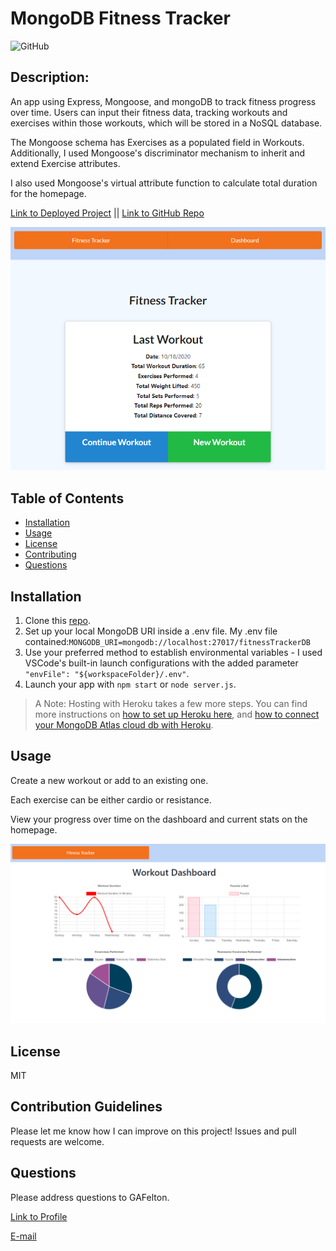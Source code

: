 # MongoDB Fitness Tracker

 ![GitHub](https://img.shields.io/github/license/GAFelton/fitness-tracker-mongodb)

  ## Description:

  An app using Express, Mongoose, and mongoDB to track fitness progress over time. Users can input their fitness data, tracking workouts and exercises within those workouts, which will be stored in a NoSQL database.

The Mongoose schema has Exercises as a populated field in Workouts. Additionally, I used Mongoose's discriminator mechanism to inherit and extend Exercise attributes.

I also used Mongoose's virtual attribute function to calculate total duration for the homepage.

  [Link to Deployed Project](https://nameless-tundra-41076.herokuapp.com/) || [Link to GitHub Repo](https://github.com/GAFelton/fitness-tracker-mongodb)

![homepage-screenshot](./assets/homepage-screenshot.png)



  ## Table of Contents

 * [Installation](#Installation)
 * [Usage](#Usage)
 * [License](#License)
 * [Contributing](#Contributing)
 * [Questions](#Questions)

  

  ## Installation

1. Clone this [repo](https://github.com/GAFelton/fitness-tracker-mongodb).
2. Set up your local MongoDB URI inside a .env file. My .env file contained:`MONGODB_URI=mongodb://localhost:27017/fitnessTrackerDB`
3. Use your preferred method to establish environmental variables - I used VSCode's built-in launch configurations with the added parameter `"envFile": "${workspaceFolder}/.env"`.
4. Launch your app with `npm start` or `node server.js`.

> A Note: Hosting with Heroku takes a few more steps. You can find more instructions on [how to set up Heroku here](https://devcenter.heroku.com/articles/preparing-a-codebase-for-heroku-deployment), and [how to connect your MongoDB Atlas cloud db with Heroku](https://dev.to/cpclark360/how-to-host-a-restful-node-js-server-with-mongodb-atlas-database-on-heroku-1opl).



  ## Usage

  Create a new workout or add to an existing one.

  Each exercise can be either cardio or resistance.

  View your progress over time on the dashboard and current stats on the homepage.

![dashboard-screenshot](./assets/dashboard-screenshot.png)



  ## License

  MIT

  

  ## Contribution Guidelines

  Please let me know how I can improve on this project! Issues and pull requests are welcome.



  ## Questions

  Please address questions to GAFelton.

  [Link to Profile](https://github.com/GAFelton)

  [E-mail](64555318+GAFelton@users.noreply.github.com)

